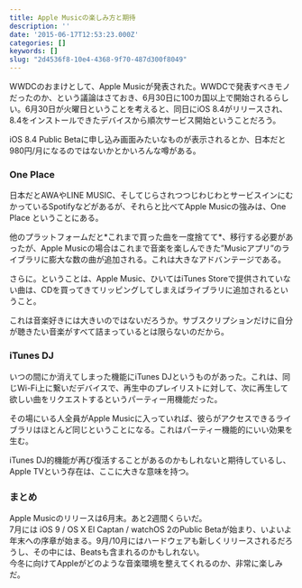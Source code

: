 ```yaml
---
title: Apple Musicの楽しみ方と期待
description: ''
date: '2015-06-17T12:53:23.000Z'
categories: []
keywords: []
slug: "2d4536f8-10e4-4368-9f70-487d300f8049"
---
```

WWDCのおまけとして、Apple Musicが発表された。WWDCで発表すべきモノだったのか、という議論はさておき、6月30日に100カ国以上で開始されるらしい。6月30日が火曜日ということを考えると、同日にiOS 8.4がリリースされ、8.4をインストールできたデバイスから順次サービス開始ということだろう。

iOS 8.4 Public Betaに申し込み画面みたいなものが表示されるとか、日本だと980円/月になるのではないかとかいろんな噂がある。

### One Place

日本だとAWAやLINE MUSIC、そしてじらされつつじわじわとサービスインにむかっているSpotifyなどがあるが、それらと比べてApple Musicの強みは、One Place ということにある。

他のプラットフォームだと\*これまで買った曲を一度捨てて\*、移行する必要があったが、Apple Musicの場合はこれまで音楽を楽しんできた”Musicアプリ”のライブラリに膨大な数の曲が追加される。これは大きなアドバンテージである。

さらに。ということは、Apple Music、ひいてはiTunes Storeで提供されていない曲は、CDを買ってきてリッピングしてしまえばライブラリに追加されるということ。

これは音楽好きには大きいのではないだろうか。サブスクリプションだけに自分が聴きたい音楽がすべて詰まっているとは限らないのだから。

### iTunes DJ

いつの間にか消えてしまった機能にiTunes DJというものがあった。これは、同じWi-Fi上に繋いだデバイスで、再生中のプレイリストに対して、次に再生して欲しい曲をリクエストするというパーティー用機能だった。

その場にいる人全員がApple Musicに入っていれば、彼らがアクセスできるライブラリはほとんど同じということになる。これはパーティー機能的にいい効果を生む。

iTunes DJ的機能が再び復活することがあるのかもしれないと期待しているし、Apple TVという存在は、ここに大きな意味を持つ。

### まとめ

Apple Musicのリリースは6月末。あと2週間くらいだ。  
7月には iOS 9 / OS X El Captan / watchOS 2のPublic Betaが始まり、いよいよ年末への序章が始まる。9月/10月にはハードウェアも新しくリリースされるだろうし、その中には、Beatsも含まれるのかもしれない。  
今冬に向けてAppleがどのような音楽環境を整えてくれるのか、非常に楽しみだ。